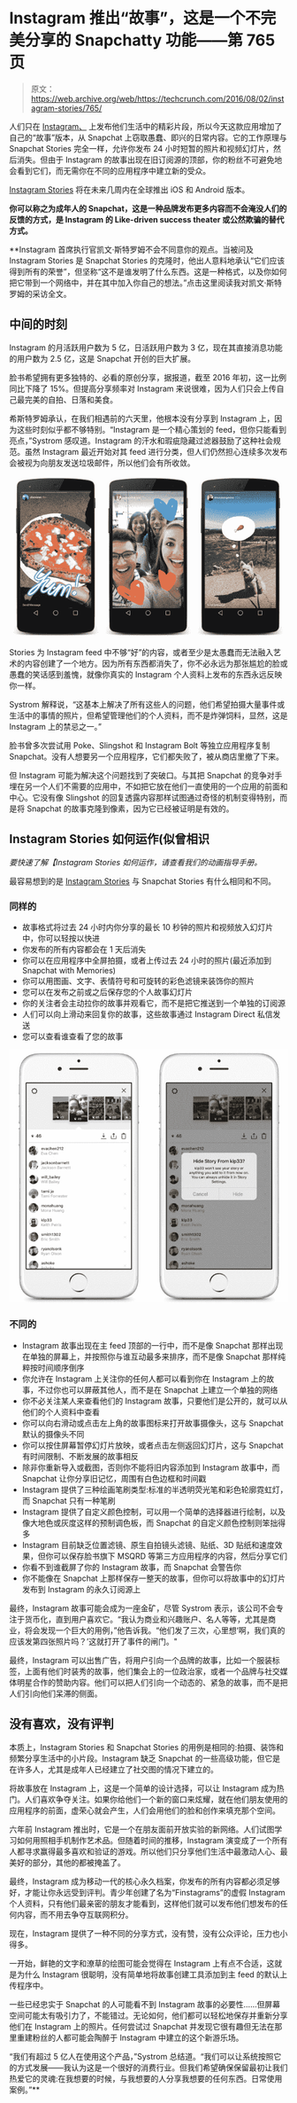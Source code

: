 # Instagram 推出“故事”，这是一个不完美分享的 Snapchatty 功能——第 765 页

> 原文：<https://web.archive.org/web/https://techcrunch.com/2016/08/02/instagram-stories/765/>

人们只在 [Instagram、](https://web.archive.org/web/20200329140409/https://crunchbase.com/organization/instagram) 上发布他们生活中的精彩片段，所以今天这款应用增加了自己的“故事”版本，从 Snapchat 上窃取愚蠢、即兴的日常内容。它的工作原理与 Snapchat Stories 完全一样，允许你发布 24 小时短暂的照片和视频幻灯片，然后消失。但由于 Instagram 的故事出现在旧订阅源的顶部，你的粉丝不可避免地会看到它们，而无需你在不同的应用程序中建立新的受众。

[Instagram Stories](https://web.archive.org/web/20200329140409/http://blog.instagram.com/post/148348940287/introducing-instagram-stories-today-were) 将在未来几周内在全球推出 iOS 和 Android 版本。

**你可以称之为成年人的 Snapchat，这是一种品牌发布更多内容而不会淹没人们的反馈的方式，是 Instagram 的 Like-driven success theater 或公然欺骗的替代方式。**

 **Instagram 首席执行官凯文·斯特罗姆不会不同意你的观点。当被问及 Instagram Stories 是 Snapchat Stories 的克隆时，他出人意料地承认“它们应该得到所有的荣誉”，但坚称“这不是谁发明了什么东西。这是一种格式，以及你如何把它带到一个网络中，并在其中加入你自己的想法。”点击这里阅读我对凯文·斯特罗姆的采访全文。

## 中间的时刻

Instagram 的月活跃用户数为 5 亿，日活跃用户数为 3 亿，现在其直接消息功能的用户数为 2.5 亿，这是 Snapchat 开创的巨大扩展。

脸书希望拥有更多独特的、必看的原创分享，据报道，截至 2016 年初，这一比例同比下降了 15%。但提高分享频率对 Instagram 来说很难，因为人们只会上传自己最完美的自拍、日落和美食。

希斯特罗姆承认，在我们相遇前的六天里，他根本没有分享到 Instagram 上，因为这些时刻似乎都不够特别。“Instagram 是一个精心策划的 feed，但你只能看到亮点，”Systrom 感叹道。Instagram 的汗水和瑕疵隐藏过滤器鼓励了这种社会规范。虽然 Instagram 最近开始对其 feed 进行分类，但人们仍然担心连续多次发布会被视为向朋友发送垃圾邮件，所以他们会有所收敛。

![2\. Instagram Stories - Watching](img/157282bc27512b267a5e32c7790fcd11.png)

Stories 为 Instagram feed 中不够“好”的内容，或者至少是太愚蠢而无法融入艺术的内容创建了一个地方。因为所有东西都消失了，你不必永远为那张尴尬的脸或愚蠢的笑话感到羞愧，就像你真实的 Instagram 个人资料上发布的东西永远反映你一样。

Systrom 解释说，“这基本上解决了所有这些人的问题，他们希望拍摄大量事件或生活中的事情的照片，但希望管理他们的个人资料，而不是炸弹饲料，显然，这是 Instagram 上的禁忌之一。”

脸书曾多次尝试用 Poke、Slingshot 和 Instagram Bolt 等独立应用程序复制 Snapchat。没有人想要另一个应用程序，它们都失败了，被从商店里撤了下来。

但 Instagram 可能为解决这个问题找到了突破口。与其把 Snapchat 的竞争对手埋在另一个人们不需要的应用中，不如把它放在他们一直使用的一个应用的前面和中心。它没有像 Slingshot 的回复透露内容那样试图通过奇怪的机制变得特别，而是将 Snapchat 的故事克隆到像素，因为它已经被证明是有效的。

## Instagram Stories 如何运作(似曾相识

*要快速了解【Instagram Stories 如何运作，请查看我们的动画指导手册。*

最容易想到的是 [Instagram Stories](https://web.archive.org/web/20200329140409/https://help.instagram.com/1660923094227526) 与 Snapchat Stories 有什么相同和不同。

### **同样的**

*   故事格式将过去 24 小时内你分享的最长 10 秒钟的照片和视频放入幻灯片中，你可以轻按以快进
*   你发布的所有内容都会在 1 天后消失
*   你可以在应用程序中全屏拍摄，或者上传过去 24 小时的照片(最近添加到 Snapchat with Memories)
*   你可以用图画、文字、表情符号和可旋转的彩色滤镜来装饰你的照片
*   您可以在发布之前或之后保存您的个人故事幻灯片
*   你的关注者会主动拉你的故事并观看它，而不是把它推送到一个单独的订阅源
*   人们可以向上滑动来回复你的故事，这些故事通过 Instagram Direct 私信发送
*   您可以查看谁查看了您的故事

![Instagram Stories Privacy](img/c5486bd5acda192222bf554c6ee1d7ad.png)

### **不同的**

*   Instagram 故事出现在主 feed 顶部的一行中，而不是像 Snapchat 那样出现在单独的屏幕上，并按照你与谁互动最多来排序，而不是像 Snapchat 那样纯粹按时间顺序倒序
*   你允许在 Instagram 上关注你的任何人都可以看到你在 Instagram 上的故事，不过你也可以屏蔽其他人，而不是在 Snapchat 上建立一个单独的网络
*   你不必关注某人来查看他们的 Instagram 故事，只要他们是公开的，就可以从他们的个人资料中查看
*   你可以向右滑动或点击左上角的故事图标来打开故事摄像头，这与 Snapchat 默认的摄像头不同
*   你可以按住屏幕暂停幻灯片放映，或者点击左侧返回幻灯片，这与 Snapchat 有时间限制、不断发展的故事相反
*   除非你重新导入或截图，否则你不能将旧内容添加到 Instagram 故事中，而 Snapchat 让你分享旧记忆，周围有白色边框和时间戳
*   Instagram 提供了三种绘画笔刷类型:标准的半透明荧光笔和彩色轮廓霓虹灯，而 Snapchat 只有一种笔刷
*   Instagram 提供了自定义颜色控制，可以用一个简单的选择器进行绘制，以及像大地色或灰度这样的预制调色板，而 Snapchat 的自定义颜色控制则笨拙得多
*   Instagram 目前缺乏位置滤镜、原生自拍镜头滤镜、贴纸、3D 贴纸和速度效果，但你可以保存脸书旗下 MSQRD 等第三方应用程序的内容，然后分享它们
*   你看不到谁截屏了你的 Instagram 故事，而 Snapchat 会警告你
*   你不能像在 Snapchat 上那样保存一整天的故事，但你可以将故事中的幻灯片发布到 Instagram 的永久订阅源上

最终，Instagram 故事可能会成为一座金矿，尽管 Systrom 表示，该公司不会专注于货币化，直到用户喜欢它。“我认为商业和兴趣账户、名人等等，尤其是商业，将会发现一个巨大的用例，”他告诉我。“他们发了三次，心里想‘啊，我们真的应该发第四张照片吗？’这就打开了事件的闸门。"

最终，Instagram 可以出售广告，将用户引向一个品牌的故事，比如一个服装标签，上面有他们时装秀的故事，他们集会上的一位政治家，或者一个品牌与社交媒体明星合作的赞助内容。他们可以把人们引向一个动态的、紧急的故事，而不是把人们引向他们呆滞的侧面。

## 没有喜欢，没有评判

本质上，Instagram Stories 和 Snapchat Stories 的用例是相同的:拍摄、装饰和频繁分享生活中的小片段。Instagram 缺乏 Snapchat 的一些高级功能，但它是在许多人，尤其是成年人已经建立了社交图的情况下建立的。

将故事放在 Instagram 上，这是一个简单的设计选择，可以让 Instagram 成为热门。人们喜欢争夺关注。如果你给他们一个新的窗口来炫耀，就在他们朋友使用的应用程序的前面，虚荣心就会产生，人们会用他们的脸和创作来填充那个空间。

六年前 Instagram 推出时，它是一个在朋友面前开放实验的新网络。人们试图学习如何用照相手机制作艺术品。但随着时间的推移，Instagram 演变成了一个所有人都寻求赢得最多喜欢和验证的游戏。所以他们只分享他们生活中最激动人心、最美好的部分，其他的都被掩盖了。

最终，Instagram 成为移动一代的核心永久档案，你发布的所有内容都必须足够好，才能让你永远受到评判。青少年创建了名为“Finstagrams”的虚假 Instagram 个人资料，只有他们最亲密的朋友才能看到，这样他们就可以发布他们想发布的任何内容，而不用去争夺互联网积分。

现在，Instagram 提供了一种不同的分享方式，没有赞，没有公众评论，压力也小得多。

一开始，鲜艳的文字和潦草的绘图可能会觉得在 Instagram 上有点不合适，这就是为什么 Instagram 很聪明，没有简单地将故事创建工具添加到主 feed 的默认上传程序中。

一些已经忠实于 Snapchat 的人可能看不到 Instagram 故事的必要性……但屏幕空间可能太有吸引力了，不能错过。无论如何，他们都可以轻松地保存并重新分享他们在 Instagram 上的照片。任何尝试过 Snapchat 并发现它很有趣但无法在那里重建粉丝的人都可能会陶醉于 Instagram 中建立的这个新游乐场。

“我们有超过 5 亿人在使用这个产品，”Systrom 总结道。“我们可以让系统按照它的方式发展——我认为这是一个很好的消费行业。但我们希望确保保留最初让我们热爱它的灵魂:在我想要的时候，与我想要的人分享我想要的任何东西。日常使用案例。”**